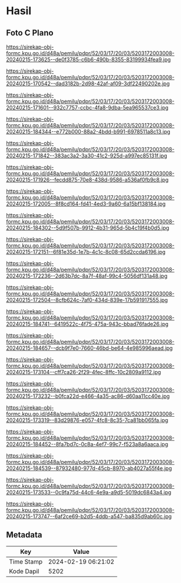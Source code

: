 # Hasil

## Foto C Plano

https://sirekap-obj-formc.kpu.go.id/d48a/pemilu/pdpr/52/03/17/20/03/5203172003008-20240215-173625--de0f3785-c6b6-490b-8355-83199934fea9.jpg

https://sirekap-obj-formc.kpu.go.id/d48a/pemilu/pdpr/52/03/17/20/03/5203172003008-20240215-170542--dad3182b-2d98-42af-af09-3df22490202e.jpg

https://sirekap-obj-formc.kpu.go.id/d48a/pemilu/pdpr/52/03/17/20/03/5203172003008-20240215-171601--932c7757-ccbc-4fa8-9dba-5ea965537ce3.jpg

https://sirekap-obj-formc.kpu.go.id/d48a/pemilu/pdpr/52/03/17/20/03/5203172003008-20240215-184344--e772b000-88a2-4bdd-b991-6978511a8c13.jpg

https://sirekap-obj-formc.kpu.go.id/d48a/pemilu/pdpr/52/03/17/20/03/5203172003008-20240215-171842--383ac3a2-3a30-41c2-925d-a997ec85131f.jpg

https://sirekap-obj-formc.kpu.go.id/d48a/pemilu/pdpr/52/03/17/20/03/5203172003008-20240215-171926--fecdd875-70e8-438d-9586-a536af0fb9c8.jpg

https://sirekap-obj-formc.kpu.go.id/d48a/pemilu/pdpr/52/03/17/20/03/5203172003008-20240215-172005--8f8cd164-fd41-4ed3-9a60-6a15bf138184.jpg

https://sirekap-obj-formc.kpu.go.id/d48a/pemilu/pdpr/52/03/17/20/03/5203172003008-20240215-184302--5d9f507b-9912-4b31-965d-5b4c19f4b0d5.jpg

https://sirekap-obj-formc.kpu.go.id/d48a/pemilu/pdpr/52/03/17/20/03/5203172003008-20240215-172151--6f81e35d-1e7b-4c1c-8c08-65d2ccda6196.jpg

https://sirekap-obj-formc.kpu.go.id/d48a/pemilu/pdpr/52/03/17/20/03/5203172003008-20240215-172236--2d63b7dc-8a7f-48af-99c4-5056df131a48.jpg

https://sirekap-obj-formc.kpu.go.id/d48a/pemilu/pdpr/52/03/17/20/03/5203172003008-20240215-172504--8cfb624c-7af0-434d-839e-17b591917555.jpg

https://sirekap-obj-formc.kpu.go.id/d48a/pemilu/pdpr/52/03/17/20/03/5203172003008-20240215-184741--6419522c-4f75-475a-943c-bbad76fade26.jpg

https://sirekap-obj-formc.kpu.go.id/d48a/pemilu/pdpr/52/03/17/20/03/5203172003008-20240215-184657--dcb9f7e0-7660-46bd-be64-4e985996aead.jpg

https://sirekap-obj-formc.kpu.go.id/d48a/pemilu/pdpr/52/03/17/20/03/5203172003008-20240215-173104--cff7ca26-2f29-4fec-8ffc-10c2809a9112.jpg

https://sirekap-obj-formc.kpu.go.id/d48a/pemilu/pdpr/52/03/17/20/03/5203172003008-20240215-173232--b0fca22d-e466-4a35-ac86-d60aa11cc40e.jpg

https://sirekap-obj-formc.kpu.go.id/d48a/pemilu/pdpr/52/03/17/20/03/5203172003008-20240215-173319--83d29876-e057-4fc8-8c35-7ca81bb065fa.jpg

https://sirekap-obj-formc.kpu.go.id/d48a/pemilu/pdpr/52/03/17/20/03/5203172003008-20240215-184452--8fa7bd7c-0c8a-4ef7-99c7-f523a8a6aaca.jpg

https://sirekap-obj-formc.kpu.go.id/d48a/pemilu/pdpr/52/03/17/20/03/5203172003008-20240215-184539--87932480-977d-45cb-8970-ab4027a55f4e.jpg

https://sirekap-obj-formc.kpu.go.id/d48a/pemilu/pdpr/52/03/17/20/03/5203172003008-20240215-173533--0c9fa75d-44c6-4e9a-a9d5-5019dc6843a4.jpg

https://sirekap-obj-formc.kpu.go.id/d48a/pemilu/pdpr/52/03/17/20/03/5203172003008-20240215-173747--6af2ce69-b2d5-4ddb-a547-ba835d9ab60c.jpg


## Metadata

| Key        | Value               |
| ---------- | ------------------- |
| Time Stamp | 2024-02-19 06:21:02 |
| Kode Dapil | 5202                |



